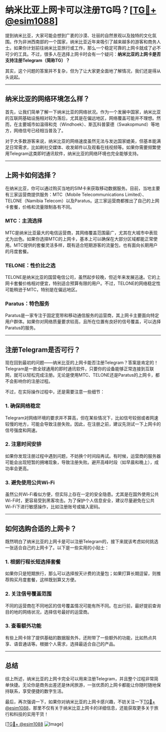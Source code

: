 # 纳米比亚上网卡可以注册TG吗？[[TG💪+ @esim1088](https://t.me/s/esim1088)]

提到纳米比亚，大家可能会想到广袤的沙漠、壮丽的自然景观以及独特的文化氛围。作为非洲西南部的一个国家，纳米比亚近年来吸引了越来越多的游客和商务人士。如果你计划前往纳米比亚旅行或工作，那么一个稳定可靠的上网卡就成了必不可少的工具。不过，很多人在选择上网卡时会有一个疑问：**纳米比亚的上网卡是否支持注册Telegram（简称TG）？**

其实，这个问题的答案并不复杂，但为了让大家更全面地了解情况，我们还是得从头说起。

---

## 纳米比亚的网络环境怎么样？

首先，让我们简单了解一下纳米比亚的网络状况。作为一个发展中国家，纳米比亚的互联网基础设施相对较为落后，尤其是在偏远地区，网络覆盖可能并不理想。然而，在主要城市如温得和克（Windhoek）、斯瓦科普蒙德（Swakopmund）等地方，网络信号已经相当普及了。

对于大多数游客来说，纳米比亚的网络速度虽然无法与发达国家媲美，但基本能满足日常需求，比如刷社交媒体、收发邮件以及观看在线视频等。如果你需要频繁使用Telegram这类即时通讯软件，纳米比亚的网络环境也完全能够支持。

---

## 上网卡如何选择？

在纳米比亚，你可以通过购买当地的SIM卡来获取移动数据服务。目前，当地主要有三家运营商提供服务：MTC（Mobile Telecommunications Limited）、TELONE（Namibia Telecom）以及Paratus。这三家运营商都推出了自己的上网卡套餐，价格和流量限制各有不同。

### MTC：主流选择

MTC是纳米比亚最大的电信运营商，其网络覆盖范围最广，尤其在大城市中表现尤为出色。如果你选择MTC的上网卡，基本上可以确保在大部分区域都能正常使用。MTC提供的套餐灵活多样，既有适合短期游客的流量包，也有面向长期用户的月度套餐。

### TELONE：性价比之选

TELONE是纳米比亚的国营电信公司，虽然起步较晚，但近年来发展迅速。它的上网卡套餐价格相对便宜，特别适合预算有限的用户。不过，TELONE的网络稳定性可能稍逊于MTC，特别是在偏远地区。

### Paratus：特色服务

Paratus是一家专注于固定宽带和移动通信服务的运营商，其上网卡主要面向特定用户群体。如果你对网络质量要求较高，且所在位置有良好的信号覆盖，可以选择Paratus的服务。

---

## 注册Telegram是否可行？

现在回到最初的问题——纳米比亚的上网卡能否注册Telegram？答案是肯定的！Telegram是一款全球通用的即时通讯软件，只要你的设备能够正常连接到互联网，就可以轻松完成注册。无论是使用MTC、TELONE还是Paratus的上网卡，都不会影响你的注册过程。

不过，在实际操作过程中，还是需要注意一些细节：

### 1. 确保网络稳定

Telegram对网络环境的要求并不算高，但在某些情况下，比如信号较弱或者网速较慢的地方，可能会导致注册失败。因此，在注册之前，建议先测试一下上网卡的信号强度和网速。

### 2. 注意时间安排

如果你发现注册过程中遇到问题，不妨换个时间段再试。有时候，运营商的服务器可能会出现短暂的拥堵现象，导致注册失败。避开高峰时段（如早晨和晚上），成功率会更高。

### 3. 避免使用公共Wi-Fi

虽然公共Wi-Fi看似方便，但实际上存在一定的安全隐患。尤其是在国外使用公共Wi-Fi时，更容易受到黑客攻击。为了保护个人信息安全，建议尽量避免在公共Wi-Fi下进行敏感操作，比如注册账号或输入密码。

---

## 如何选购合适的上网卡？

既然明白了纳米比亚的上网卡是可以注册Telegram的，接下来就该考虑如何挑选一张适合自己的上网卡了。以下是一些实用的小贴士：

### 1. 根据行程长短选择套餐

如果你只是短期旅行，那么可以选择按天计费的流量包；如果打算长期逗留，则推荐购买月度套餐，这样既划算又方便。

### 2. 关注信号覆盖范围

不同的运营商在不同地区的信号覆盖情况可能有所不同。在出行前，最好提前查询目的地的网络状况，选择信号最好的运营商。

### 3. 查看额外功能

有些上网卡除了提供基础的数据服务外，还附带了一些额外的功能，比如热点共享、语音通话等。根据个人需求，选择最适合自己的产品。

---

## 总结

综上所述，纳米比亚的上网卡完全可以用来注册Telegram，并且整个过程非常简单快捷。无论你是商务出差还是休闲旅游，一张优质的上网卡都能让你随时随地保持联系，享受便捷的数字生活。

最后，再次强调一下，如果你对纳米比亚的上网卡感兴趣，不妨关注一下[TG💪+ @esim1088](https://t.me/s/esim1088)，那里不仅有关于纳米比亚上网卡的详细信息，还能获取更多关于旅行和科技的实用干货！

[[TG💪+ @esim1088](https://t.me/s/esim1088) ![Image](https://i.postimg.cc/4NQfJmqS/Snipaste-2025-05-13-00-14-12.png)]